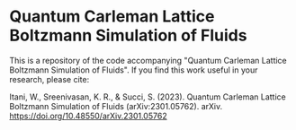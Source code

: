 # Quantum Carleman Lattice Boltzmann Simulation of Fluids

This is a repository of the code accompanying "Quantum Carleman Lattice Boltzmann Simulation of Fluids". If you find this work useful in your research, please cite:

Itani, W., Sreenivasan, K. R., & Succi, S. (2023). Quantum Carleman Lattice Boltzmann Simulation of Fluids (arXiv:2301.05762). arXiv. https://doi.org/10.48550/arXiv.2301.05762

